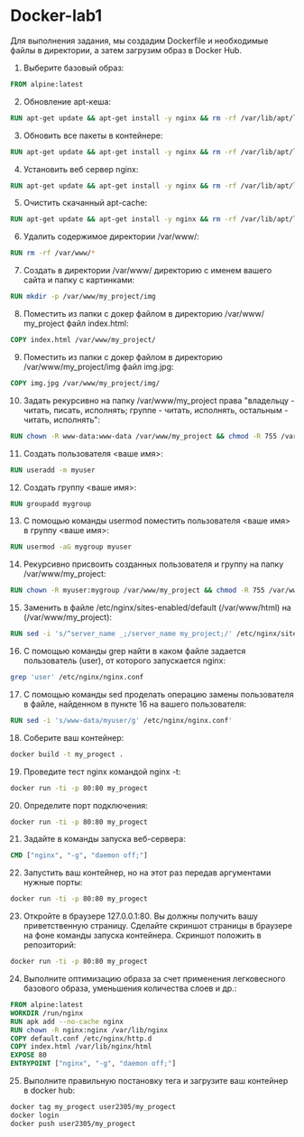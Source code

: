 # Docker-lab1

Для выполнения задания, мы создадим Dockerfile и необходимые файлы в директории, а затем загрузим образ в Docker Hub.

1. Выберите базовый образ:

```Dockerfile
FROM alpine:latest
```

2. Обновление apt-кеша:

```Dockerfile
RUN apt-get update && apt-get install -y nginx && rm -rf /var/lib/apt/lists/*
```

3. Обновить все пакеты в контейнере:

```Dockerfile
RUN apt-get update && apt-get install -y nginx && rm -rf /var/lib/apt/lists/*
```

4. Установить веб сервер nginx:

```Dockerfile
RUN apt-get update && apt-get install -y nginx && rm -rf /var/lib/apt/lists/*
```

5. Очистить скачанный apt-cache:

```Dockerfile
RUN apt-get update && apt-get install -y nginx && rm -rf /var/lib/apt/lists/*
```

6. Удалить содержимое директории /var/www/:

```Dockerfile
RUN rm -rf /var/www/*
```

7. Создать в директории /var/www/ директорию с именем вашего сайта и папку с картинками:

```Dockerfile
RUN mkdir -p /var/www/my_project/img
```

8. Поместить из папки с докер файлом в директорию /var/www/ my_project файл index.html:

```Dockerfile
COPY index.html /var/www/my_project/
```

9. Поместить из папки с докер файлом в директорию /var/www/my_project/img файл img.jpg:

```Dockerfile
COPY img.jpg /var/www/my_project/img/
```

10. Задать рекурсивно на папку /var/www/my_project права "владельцу - читать, писать, исполнять; группе - читать, исполнять, остальным - читать, исполнять":

```Dockerfile
RUN chown -R www-data:www-data /var/www/my_project && chmod -R 755 /var/www/my_project
```

11. Создать пользователя <ваше имя>:

```Dockerfile
RUN useradd -m myuser
```

12. Создать группу <ваше имя>:

```Dockerfile
RUN groupadd mygroup
```

13. С помощью команды usermod поместить пользователя <ваше имя> в группу <ваше имя>:

```Dockerfile
RUN usermod -aG mygroup myuser
```

14. Рекурсивно присвоить созданных пользователя и группу на папку /var/www/my_project:

```Dockerfile
RUN chown -R myuser:mygroup /var/www/my_project && chmod -R 755 /var/www/my_project
```

15. Заменить в файле /etc/nginx/sites-enabled/default (/var/www/html) на (/var/www/my_project):

```Dockerfile
RUN sed -i 's/^server_name _;/server_name my_project;/' /etc/nginx/sites-enabled/default
```

16. С помощью команды grep найти в каком файле задается пользователь (user), от которого запускается nginx:

```bash
grep 'user' /etc/nginx/nginx.conf
```

17. С помощью команды sed проделать операцию замены пользователя в файле, найденном в пункте 16 на вашего пользователя:

```Dockerfile
RUN sed -i 's/www-data/myuser/g' /etc/nginx/nginx.conf'
```

18. Соберите ваш контейнер:

```bash
docker build -t my_progect .
```

19. Проведите тест nginx командой nginx -t:

```bash
docker run -ti -p 80:80 my_progect
```

20. Определите порт подключения:

```bash
docker run -ti -p 80:80 my_progect
```

21. Задайте в команды запуска веб-сервера:

```Dockerfile
CMD ["nginx", "-g", "daemon off;"]
```

22. Запустить ваш контейнер, но на этот раз передав аргументами нужные порты:

```bash
docker run -ti -p 80:80 my_progect
```

23. Откройте в браузере 127.0.0.1:80. Вы должны получить вашу приветственную страницу. Сделайте скриншот страницы в браузере на фоне команды запуска контейнера. Скриншот положить в репозиторий:

```bash
docker run -ti -p 80:80 my_progect
```

24. Выполните оптимизацию образа за счет применения легковесного базового образа, уменьшения количества слоев и др.:

```Dockerfile
FROM alpine:latest
WORKDIR /run/nginx
RUN apk add --no-cache nginx
RUN chown -R nginx:nginx /var/lib/nginx
COPY default.conf /etc/nginx/http.d
COPY index.html /var/lib/nginx/html
EXPOSE 80
ENTRYPOINT ["nginx", "-g", "daemon off;"]
```

25. Выполните правильную постановку тега и загрузите ваш контейнер в docker hub:

```bash
docker tag my_progect user2305/my_progect
docker login
docker push user2305/my_progect
```
